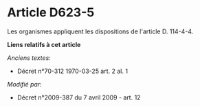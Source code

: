 # Article D623-5

Les organismes appliquent les dispositions de l'article D. 114-4-4.

**Liens relatifs à cet article**

_Anciens textes_:

  - Décret n°70-312 1970-03-25 art. 2 al. 1

_Modifié par_:

  - Décret n°2009-387 du 7 avril 2009 - art. 12
